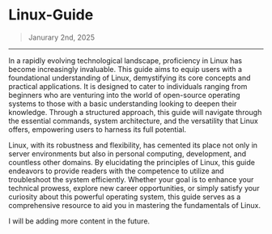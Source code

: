 # Linux-Guide
> Janurary 2nd, 2025
---

In a rapidly evolving technological landscape, proficiency in Linux has become increasingly invaluable. This guide aims to equip users with a foundational understanding of Linux, demystifying its core concepts and practical applications. It is designed to cater to individuals ranging from beginners who are venturing into the world of open-source operating systems to those with a basic understanding looking to deepen their knowledge. Through a structured approach, this guide will navigate through the essential commands, system architecture, and the versatility that Linux offers, empowering users to harness its full potential.

Linux, with its robustness and flexibility, has cemented its place not only in server environments but also in personal computing, development, and countless other domains. By elucidating the principles of Linux, this guide endeavors to provide readers with the competence to utilize and troubleshoot the system efficiently. Whether your goal is to enhance your technical prowess, explore new career opportunities, or simply satisfy your curiosity about this powerful operating system, this guide serves as a comprehensive resource to aid you in mastering the fundamentals of Linux.


I will be adding more content in the future.
